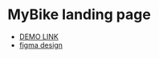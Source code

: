 # MyBike landing page


- [DEMO LINK](https://kalmykov-mykhailo.github.io/landing_mybike/) 
- [figma design](https://www.figma.com/file/Ic3SlZjkATYaS7uTifZAIk/BIKE?node-id=0%3A1)



